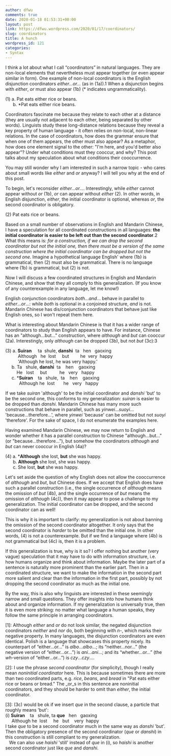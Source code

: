 ```yaml
---
author: dfwu
comments: true
date: 2020-01-18 01:53:31+00:00
layout: post
link: https://dfwu.wordpress.com/2020/01/17/coordinators/
slug: coordinators
title: A hunch
wordpress_id: 121
categories:
- Syntax
---
```


I think a lot about what I call “coordinators” in natural languages. They are non-local elements that nevertheless must appear together (or even appear similar in form). One example of non-local coordinators is the English disjunction coordinators _either...or..._ (as in (1a)).1 When a disjunction begins with _either_, _or_ must also appear (1b) (* indicates ungrammaticality).





(1) a. Pat eats either rice or beans.  
      b. *Pat eats either rice beans.





Coordinators fascinate me because they relate to each other at a distance (they are usually not adjacent to each other, being separated by other words). Linguists study these long-distance relations because they reveal a key property of human language - it often relies on non-local, non-linear relations. In the case of coordinators, how does the grammar ensure that when one of them appears, the other must also appear? As a metaphor, how does one element signal to the other: "I'm here, and you'd better also appear"? Under what conditions must they cooccur, and why? This post talks about my speculation about what conditions their cooccurrence. 
<!-- more -->

You may still wonder why I am interested in such a narrow topic - who cares about small words like _either_ and _or_ anyway? I will tell you why at the end of this post.





To begin, let's reconsider _either...or..._. Interestingly, while _either_ cannot appear without _or_ (1b), _or_ can appear without _either_ (2). In other words, in English disjunction, _either_, the initial coordinator is optional, whereas _or_, the second coordinator is obligatory. 





(2) Pat eats rice or beans.





Based on a small number of observations in English and Mandarin Chinese, I have a speculation for all coordinated constructions in all languages: **the initial coordinator is easier to be left out than the second coordinator**.2 What this means is: _for a construction, if we can drop the second coordinator but not the initial one, then there must be a version of the same construction where the initial coordinator can be dropped but not the second one._ Imagine a hypothetical language English' where (1b) is grammatical, then (2) must also be grammatical. There is no language where (1b) is grammatical, but (2) is not.





Now I will discuss a few coordinated structures in English and Mandarin Chinese, and show that they all comply to this generalization. (If you know of any counterexample in any language, let me know!)





English conjunction coordinators _both_..._and_... behave in parallel to _either_..._or_...: while _both_ is optional in a conjoined structure, _and_ is not. Mandarin Chinese has dis/conjunction coordinators that behave just like English ones, so I won't repeat them here.





What is interesting about Mandarin Chinese is that it has a wider range of coordinators to study than English appears to have. For instance, Chinese has an "although...but..." construction, where _although_ and _but_ can cooccur (2a). Interestingly, only _although_ can be dropped (3b), but not _but_ (3c):3





(3) a. **Suiran**     ta  shule, **danshi**  ta   hen   gaoxing  
          Although   he  lost     but         he  very  happy  
          'Although he lost, he was very happy.'  
     b. Ta   shule, **danshi**  ta    hen    gaoxing  
         He   lost     but          he   very   happy  
     c. ***Suiran**    ta   shule,  ta    hen    gaoxing  
           Although he  lost       he   very   happy





If we take _suiran_ 'although' to be the initial coordinator and _danshi_ 'but' to be the second one, this conforms to my generalization: _suiran_ is easier to be dropped than _danshi_. Mandarin Chinese has many more such constructions that behave in parallel, such as _yinwei_..._suoyi_... 'because...therefore...', where _yinwei_ 'because' can be omitted but not _suoyi_ 'therefore'. For the sake of space, I do not enumerate the examples here.





Having examined Mandarin Chinese, we may now return to English and wonder whether it has a parallel construction to Chinese "although...but..." (or "because...therefore..."), but somehow the coordinators _although_ and _but_ can never cooccur in English (4a)?





(4) a. ***Although** she lost, **but** she was happy.  
      b. **Although** she lost, she was happy.  
      c. She lost, **but** she was happy.





Let's set aside the question of why English does not allow the cooccurrence of _although_ and _but_, but Chinese does. If we accept that English does have such a parallel construction (i.e., the single occurrence of _although_ means the omission of _but_ (4b), and the single occurrence of _but_ means the omission of _although_ (4c)), then it may appear to pose a challenge to my generalization. The initial coordinator can be dropped, and the second coordinator can as well!





This is why it is important to clarify: my generalization is not about banning the omission of the second coordinator altogether. It only says that the second coordinator is _harder_ to be omitted than the initial one. In other words, (4) is not a counterexample. But if we find a language where (4b) is not grammatical but (4c) is, then it is a problem.





If this generalization is true, why is it so? I offer nothing but another (very vague) speculation that it may have to do with information structure, i.e. how humans organize and think about information. Maybe the later part of a sentence is naturally more prominent than the earlier part. Then in a coordinated structure, we want to make the information in the second part more salient and clear than the information in the first part, possibly by not dropping the second coordinator as much as the initial one.





By the way, this is also why linguists are interested in these seemingly narrow and small questions. They offer insights into how humans think about and organize information. If my generalization is universally true, then it is even more striking: no matter what language a human speaks, they follow the same principle in arranging coordinators.





[1]: Although _either_ and _or_ do not look similar, the negated disjunction coordinators _neither_ and _nor_ do, both beginning with _n-_, which marks their negative property. In many languages, the disjunction coordinators are even identical. Polish is a language that showcases this property nicely. Its counterpart of “either...or...” is _albo_..._albo_...; its “neither...nor...” (the negative version of “either...or...”) is _ani_..._ani_...; and its “whether...or...” (the _wh_-version of “either...or...”) is _czy_..._czy_....





[2]: I use the phrase _second coordinator_ (for simplicity), though I really mean _noninitial coordinator_ here. This is because sometimes there are more than two coordinated parts, e.g. _rice_, _beans_, and _bread_ in "Pat eats either rice or beans or bread." The _or_s in this sentence are noninitial coordinators, and they should be harder to omit than _either_, the initial coordinator.





[3]: (3c) would be ok if we insert _que_ in the second clause, a particle that roughly means 'but':  
(i) **Suiran**    ta   shule, ta **que**   hen   gaoxing  
     Although he  lost     he   but    very  happy  
I take _que_ to be a second coordinator much in the same way as _danshi_ 'but'. Then the obligatory presence of the second coordinator (_que_ or _danshi_) in this construction is still compliant to my generalization.   
   We can also use _haishi_ 'still' instead of _que_ in (i), so _haishi_ is another second coordinator just like _que_ and _danshi_.
